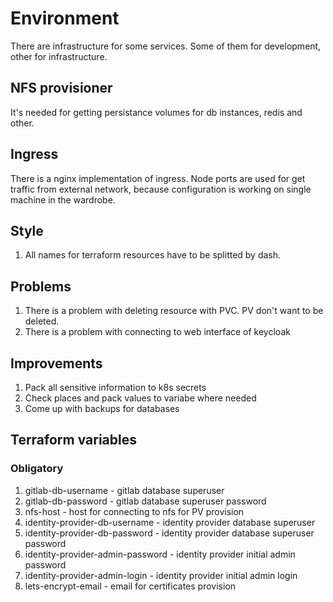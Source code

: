 # Environment

There are infrastructure for some services. Some of them for development, other for infrastructure.

## NFS provisioner

It's needed for getting persistance volumes for db instances, redis and other.

## Ingress

There is a nginx implementation of ingress. Node ports are used for get traffic from external network, because configuration is working on single machine in the wardrobe.

## Style

1. All names for terraform resources have to be splitted by dash.

## Problems

1. There is a problem with deleting resource with PVC. PV don't want to be deleted.
2. There is a problem with connecting to web interface of keycloak

## Improvements

1. Pack all sensitive information to k8s secrets
2. Check places and pack values to variabe where needed
3. Come up with backups for databases

## Terraform variables

### Obligatory

1. gitlab-db-username - gitlab database superuser
2. gitlab-db-password - gitlab database superuser password
3. nfs-host - host for connecting to nfs for PV provision
4. identity-provider-db-username - identity provider database superuser
5. identity-provider-db-password - identity provider database superuser password
6. identity-provider-admin-password - identity provider initial admin password
7. identity-provider-admin-login - identity provider initial admin login
8. lets-encrypt-email - email for certificates provision